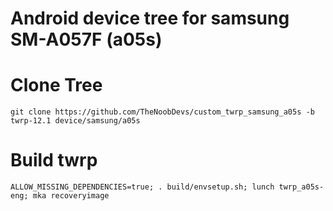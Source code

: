# Android device tree for samsung SM-A057F (a05s)

# Clone Tree
    git clone https://github.com/TheNoobDevs/custom_twrp_samsung_a05s -b twrp-12.1 device/samsung/a05s
# Build twrp
    ALLOW_MISSING_DEPENDENCIES=true; . build/envsetup.sh; lunch twrp_a05s-eng; mka recoveryimage